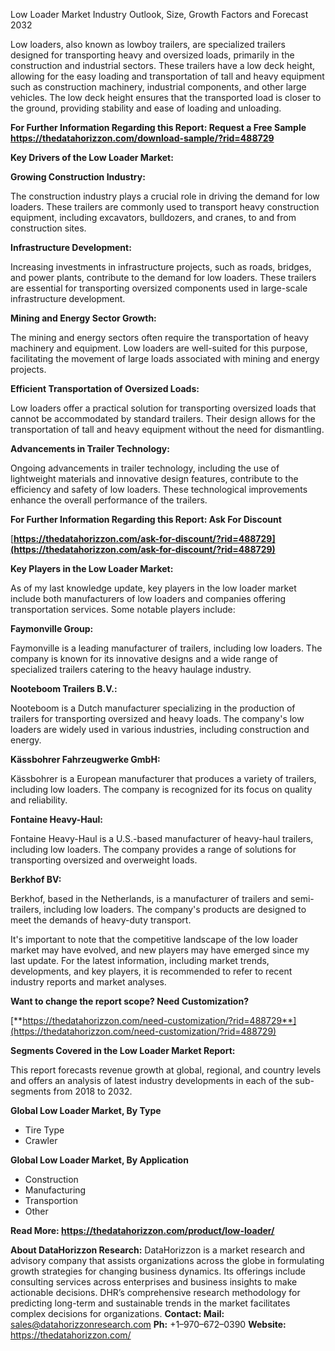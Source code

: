 ﻿Low Loader Market Industry Outlook, Size, Growth Factors and Forecast 2032

Low loaders, also known as lowboy trailers, are specialized trailers designed for transporting heavy and oversized loads, primarily in the construction and industrial sectors. These trailers have a low deck height, allowing for the easy loading and transportation of tall and heavy equipment such as construction machinery, industrial components, and other large vehicles. The low deck height ensures that the transported load is closer to the ground, providing stability and ease of loading and unloading.

**For Further Information Regarding this Report: Request a Free Sample <https://thedatahorizzon.com/download-sample/?rid=488729>** 

**Key Drivers of the Low Loader Market:**

**Growing Construction Industry:**

The construction industry plays a crucial role in driving the demand for low loaders. These trailers are commonly used to transport heavy construction equipment, including excavators, bulldozers, and cranes, to and from construction sites.

**Infrastructure Development:**

Increasing investments in infrastructure projects, such as roads, bridges, and power plants, contribute to the demand for low loaders. These trailers are essential for transporting oversized components used in large-scale infrastructure development.

**Mining and Energy Sector Growth:**

The mining and energy sectors often require the transportation of heavy machinery and equipment. Low loaders are well-suited for this purpose, facilitating the movement of large loads associated with mining and energy projects.

**Efficient Transportation of Oversized Loads:**

Low loaders offer a practical solution for transporting oversized loads that cannot be accommodated by standard trailers. Their design allows for the transportation of tall and heavy equipment without the need for dismantling.

**Advancements in Trailer Technology:**

Ongoing advancements in trailer technology, including the use of lightweight materials and innovative design features, contribute to the efficiency and safety of low loaders. These technological improvements enhance the overall performance of the trailers.

**For Further Information Regarding this Report: Ask For Discount**

[**https://thedatahorizzon.com/ask-for-discount/?rid=488729](https://thedatahorizzon.com/ask-for-discount/?rid=488729)** 

**Key Players in the Low Loader Market:**

As of my last knowledge update, key players in the low loader market include both manufacturers of low loaders and companies offering transportation services. Some notable players include:

**Faymonville Group:**

Faymonville is a leading manufacturer of trailers, including low loaders. The company is known for its innovative designs and a wide range of specialized trailers catering to the heavy haulage industry.

**Nooteboom Trailers B.V.:**

Nooteboom is a Dutch manufacturer specializing in the production of trailers for transporting oversized and heavy loads. The company's low loaders are widely used in various industries, including construction and energy.

**Kässbohrer Fahrzeugwerke GmbH:**

Kässbohrer is a European manufacturer that produces a variety of trailers, including low loaders. The company is recognized for its focus on quality and reliability.

**Fontaine Heavy-Haul:**

Fontaine Heavy-Haul is a U.S.-based manufacturer of heavy-haul trailers, including low loaders. The company provides a range of solutions for transporting oversized and overweight loads.

**Berkhof BV:**

Berkhof, based in the Netherlands, is a manufacturer of trailers and semi-trailers, including low loaders. The company's products are designed to meet the demands of heavy-duty transport.

It's important to note that the competitive landscape of the low loader market may have evolved, and new players may have emerged since my last update. For the latest information, including market trends, developments, and key players, it is recommended to refer to recent industry reports and market analyses.

**Want to change the report scope? Need Customization?** 

[**https://thedatahorizzon.com/need-customization/?rid=488729**](https://thedatahorizzon.com/need-customization/?rid=488729) 

**Segments Covered in the Low Loader Market Report:**

This report forecasts revenue growth at global, regional, and country levels and offers an analysis of latest industry developments in each of the sub-segments from 2018 to 2032.

**Global Low Loader Market, By Type**

- Tire Type
- Crawler

**Global Low Loader Market, By Application**

- Construction
- Manufacturing
- Transportion
- Other

**Read More: <https://thedatahorizzon.com/product/low-loader/>** 

**About DataHorizzon Research:**DataHorizzon is a market research and advisory company that assists organizations across the globe in formulating growth strategies for changing business dynamics. Its offerings include consulting services across enterprises and business insights to make actionable decisions. DHR’s comprehensive research methodology for predicting long-term and sustainable trends in the market facilitates complex decisions for organizations.**Contact:Mail:** <sales@datahorizzonresearch.com> **Ph:** +1–970–672–0390**Website:** <https://thedatahorizzon.com/> 
